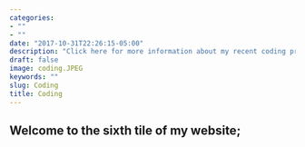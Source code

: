 ```yaml
---
categories:
- ""
- ""
date: "2017-10-31T22:26:15-05:00"
description: "Click here for more information about my recent coding project, regarding critical data and COVID 19"
draft: false
image: coding.JPEG
keywords: ""
slug: Coding
title: Coding
---
```


## **Welcome to the sixth tile of my website;**
